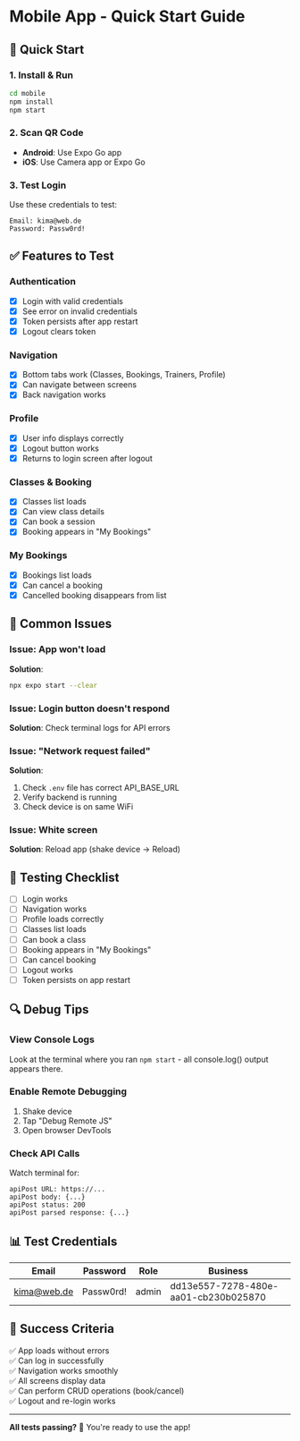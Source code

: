 # Mobile App - Quick Start Guide

## 🎯 Quick Start

### 1. Install & Run
```bash
cd mobile
npm install
npm start
```

### 2. Scan QR Code
- **Android**: Use Expo Go app
- **iOS**: Use Camera app or Expo Go

### 3. Test Login
Use these credentials to test:
```
Email: kima@web.de
Password: Passw0rd!
```

## ✅ Features to Test

### Authentication
- [x] Login with valid credentials
- [x] See error on invalid credentials
- [x] Token persists after app restart
- [x] Logout clears token

### Navigation
- [x] Bottom tabs work (Classes, Bookings, Trainers, Profile)
- [x] Can navigate between screens
- [x] Back navigation works

### Profile
- [x] User info displays correctly
- [x] Logout button works
- [x] Returns to login screen after logout

### Classes & Booking
- [x] Classes list loads
- [x] Can view class details
- [x] Can book a session
- [x] Booking appears in "My Bookings"

### My Bookings
- [x] Bookings list loads
- [x] Can cancel a booking
- [x] Cancelled booking disappears from list

## 🐛 Common Issues

### Issue: App won't load
**Solution**: 
```bash
npx expo start --clear
```

### Issue: Login button doesn't respond
**Solution**: Check terminal logs for API errors

### Issue: "Network request failed"
**Solution**: 
1. Check `.env` file has correct API_BASE_URL
2. Verify backend is running
3. Check device is on same WiFi

### Issue: White screen
**Solution**: Reload app (shake device → Reload)

## 📱 Testing Checklist

- [ ] Login works
- [ ] Navigation works
- [ ] Profile loads correctly
- [ ] Classes list loads
- [ ] Can book a class
- [ ] Booking appears in "My Bookings"
- [ ] Can cancel booking
- [ ] Logout works
- [ ] Token persists on app restart

## 🔍 Debug Tips

### View Console Logs
Look at the terminal where you ran `npm start` - all console.log() output appears there.

### Enable Remote Debugging
1. Shake device
2. Tap "Debug Remote JS"
3. Open browser DevTools

### Check API Calls
Watch terminal for:
```
apiPost URL: https://...
apiPost body: {...}
apiPost status: 200
apiPost parsed response: {...}
```

## 📊 Test Credentials

| Email | Password | Role | Business |
|-------|----------|------|----------|
| kima@web.de | Passw0rd! | admin | dd13e557-7278-480e-aa01-cb230b025870 |

## 🎉 Success Criteria

✅ App loads without errors  
✅ Can log in successfully  
✅ Navigation works smoothly  
✅ All screens display data  
✅ Can perform CRUD operations (book/cancel)  
✅ Logout and re-login works  

---

**All tests passing?** 🚀 You're ready to use the app!
